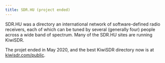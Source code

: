 ```yaml
---
title: SDR.HU (project ended)
---
```

SDR.HU was a directory an international network of software-defined radio
receivers, each of which can be tuned by several (generally four)
people across a wide band of spectrum. Many of the SDR.HU
sites are running KiwiSDR.

The projet ended in May 2020, and the best KiwiSDR directory now
is at [kiwisdr.com/public](http://kiwisdr.com/public/).
